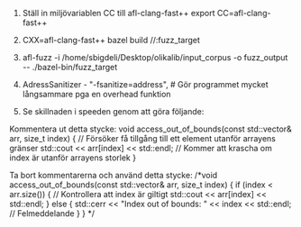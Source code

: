1. Ställ in miljövariablen CC till afl-clang-fast++
export CC=afl-clang-fast++

2. CXX=afl-clang-fast++ bazel build //:fuzz_target

3. afl-fuzz -i /home/sbigdeli/Desktop/olikalib/input_corpus -o fuzz_output -- ./bazel-bin/fuzz_target

4. AdressSanitizer - "-fsanitize=address",  # Gör programmet mycket långsammare pga en overhead funktion

5. Se skillnaden i speeden genom att göra följande:

Kommentera ut detta stycke:
void access_out_of_bounds(const std::vector<int>& arr, size_t index) {
    // Försöker få tillgång till ett element utanför arrayens gränser
    std::cout << arr[index] << std::endl;  // Kommer att krascha om index är utanför arrayens storlek
}


Ta bort kommentarerna och använd detta stycke:
/*void access_out_of_bounds(const std::vector<int>& arr, size_t index) {
    if (index < arr.size()) {  // Kontrollera att index är giltigt
        std::cout << arr[index] << std::endl;
    } else {
        std::cerr << "Index out of bounds: " << index << std::endl;  // Felmeddelande
    }
}
*/